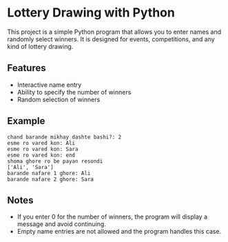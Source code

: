 # Lottery Drawing with Python

This project is a simple Python program that allows you to enter names and randomly select winners. It is designed for events, competitions, and any kind of lottery drawing.

## Features

- Interactive name entry
- Ability to specify the number of winners
- Random selection of winners

## Example

```
chand barande mikhay dashte bashi?: 2
esme ro vared kon: Ali
esme ro vared kon: Sara
esme ro vared kon: end
shoma ghore ro be payan resondi
['Ali', 'Sara']
barande nafare 1 ghore: Ali
barande nafare 2 ghore: Sara
```

## Notes

- If you enter 0 for the number of winners, the program will display a message and avoid continuing.
- Empty name entries are not allowed and the program handles this case.
